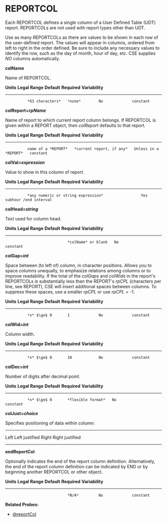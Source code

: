 # REPORTCOL

Each REPORTCOL defines a single column of a User Defined Table (UDT) report. REPORTCOLs are not used with report types other than UDT.

Use as many REPORTCOLs as there are values to be shown in each row of the user-defined report. The values will appear in columns, ordered from left to right in the order defined. Be sure to include any necessary values to identify the row, such as the day of month, hour of day, etc. CSE supplies *NO* columns automatically.

**colName**

Name of REPORTCOL.

  **Units**   **Legal Range**   **Default**   **Required**   **Variability**
  ----------- ----------------- ------------- -------------- -----------------
              *63 characters*   *none*        No             constant

**colReport=*rpName***

Name of report to which current report column belongs. If REPORTCOL is given within a REPORT object, then *colReport* defaults to that report.

  **Units**   **Legal Range**      **Default**                **Required**           **Variability**
  ----------- -------------------- -------------------------- ---------------------- -----------------
              name of a *REPORT*   *current report, if any*   Unless in a *REPORT*   constant

**colVal=*expression***

Value to show in this column of report.

  **Units**   **Legal Range**                      **Default**   **Required**   **Variability**
  ----------- ------------------------------------ ------------- -------------- -----------------------
              *any numeric or string expression*                 Yes            subhour /end interval

**colHead=*string***

Text used for column head.

  **Units**   **Legal Range**   **Default**          **Required**   **Variability**
  ----------- ----------------- -------------------- -------------- -----------------
                                *colName* or blank   No             constant

**colGap=*int***

Space between (to left of) column, in character positions. Allows you to space columns unequally, to emphasize relations among columns or to improve readability. If the total of the *colGaps* and *colWids* in the report's REPORTCOLs is substantially less than the REPORT's *rpCPL* (characters per line, see REPORT), CSE will insert additional spaces between columns. To suppress these spaces, use a smaller *rpCPL* or use *rpCPL* = -1.

  **Units**   **Legal Range**   **Default**   **Required**   **Variability**
  ----------- ----------------- ------------- -------------- -----------------
              *x* $\ge$ 0       1             No             constant

**colWid=*int***

Column width.

  **Units**   **Legal Range**   **Default**   **Required**   **Variability**
  ----------- ----------------- ------------- -------------- -----------------
              *x* $\ge$ 0       10            No             constant

**colDec=*int***

Number of digits after decimal point.

  **Units**   **Legal Range**   **Default**         **Required**   **Variability**
  ----------- ----------------- ------------------- -------------- -----------------
              *x* $\ge$ 0       *flexible format*   No             constant

**colJust=*choice***

Specifies positioning of data within column:

  ------- -----------------
  Left    Left justified
  Right   Right justified
  ------- -----------------

**endReportCol**

Optionally indicates the end of the report column definition. Alternatively, the end of the report column definition can be indicated by END or by beginning another REPORTCOL or other object.

  **Units**   **Legal Range**   **Default**   **Required**   **Variability**
  ----------- ----------------- ------------- -------------- -----------------
                                *N/A*         No             constant

**Related Probes:**

- [@reportCol](#p_reportcol)
